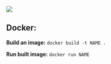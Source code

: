 ![](https://github.com/jacques-andre/sem-group15/actions/workflows/docker-image.yml/badge.svg)

## Docker:

**Build an image:**
``docker build -t NAME .``

**Run built image:**
``docker run NAME``


